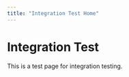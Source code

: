 ```yaml
---
title: "Integration Test Home"
---
```


# Integration Test

This is a test page for integration testing.